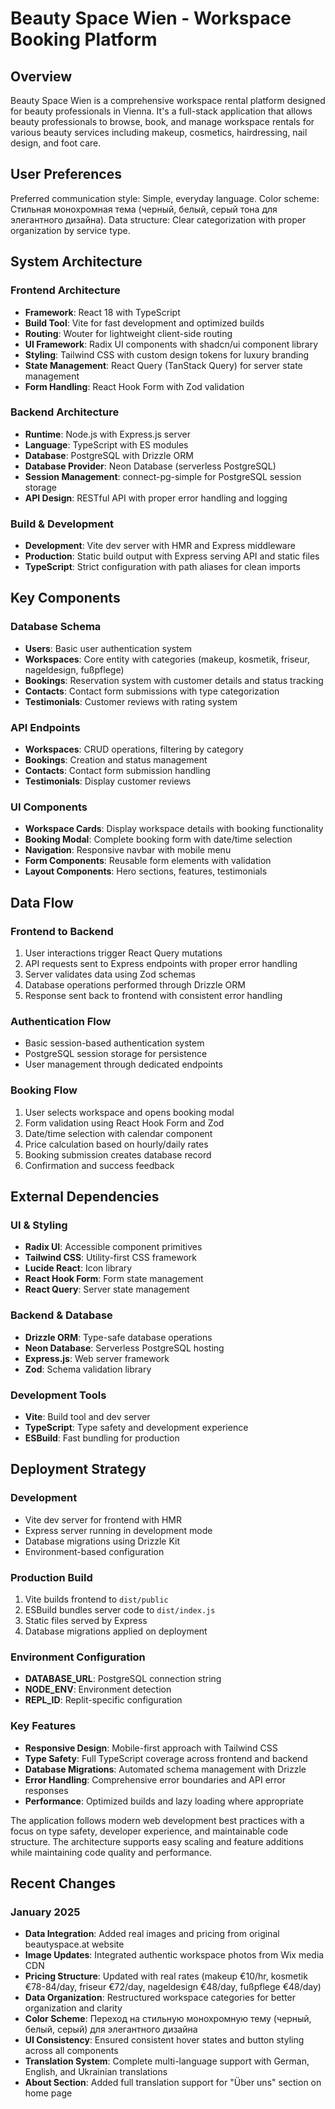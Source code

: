 # Beauty Space Wien - Workspace Booking Platform

## Overview

Beauty Space Wien is a comprehensive workspace rental platform designed for beauty professionals in Vienna. It's a full-stack application that allows beauty professionals to browse, book, and manage workspace rentals for various beauty services including makeup, cosmetics, hairdressing, nail design, and foot care.

## User Preferences

Preferred communication style: Simple, everyday language.
Color scheme: Стильная монохромная тема (черный, белый, серый тона для элегантного дизайна).
Data structure: Clear categorization with proper organization by service type.

## System Architecture

### Frontend Architecture
- **Framework**: React 18 with TypeScript
- **Build Tool**: Vite for fast development and optimized builds
- **Routing**: Wouter for lightweight client-side routing
- **UI Framework**: Radix UI components with shadcn/ui component library
- **Styling**: Tailwind CSS with custom design tokens for luxury branding
- **State Management**: React Query (TanStack Query) for server state management
- **Form Handling**: React Hook Form with Zod validation

### Backend Architecture
- **Runtime**: Node.js with Express.js server
- **Language**: TypeScript with ES modules
- **Database**: PostgreSQL with Drizzle ORM
- **Database Provider**: Neon Database (serverless PostgreSQL)
- **Session Management**: connect-pg-simple for PostgreSQL session storage
- **API Design**: RESTful API with proper error handling and logging

### Build & Development
- **Development**: Vite dev server with HMR and Express middleware
- **Production**: Static build output with Express serving API and static files
- **TypeScript**: Strict configuration with path aliases for clean imports

## Key Components

### Database Schema
- **Users**: Basic user authentication system
- **Workspaces**: Core entity with categories (makeup, kosmetik, friseur, nageldesign, fußpflege)
- **Bookings**: Reservation system with customer details and status tracking
- **Contacts**: Contact form submissions with type categorization
- **Testimonials**: Customer reviews with rating system

### API Endpoints
- **Workspaces**: CRUD operations, filtering by category
- **Bookings**: Creation and status management
- **Contacts**: Contact form submission handling
- **Testimonials**: Display customer reviews

### UI Components
- **Workspace Cards**: Display workspace details with booking functionality
- **Booking Modal**: Complete booking form with date/time selection
- **Navigation**: Responsive navbar with mobile menu
- **Form Components**: Reusable form elements with validation
- **Layout Components**: Hero sections, features, testimonials

## Data Flow

### Frontend to Backend
1. User interactions trigger React Query mutations
2. API requests sent to Express endpoints with proper error handling
3. Server validates data using Zod schemas
4. Database operations performed through Drizzle ORM
5. Response sent back to frontend with consistent error handling

### Authentication Flow
- Basic session-based authentication system
- PostgreSQL session storage for persistence
- User management through dedicated endpoints

### Booking Flow
1. User selects workspace and opens booking modal
2. Form validation using React Hook Form and Zod
3. Date/time selection with calendar component
4. Price calculation based on hourly/daily rates
5. Booking submission creates database record
6. Confirmation and success feedback

## External Dependencies

### UI & Styling
- **Radix UI**: Accessible component primitives
- **Tailwind CSS**: Utility-first CSS framework
- **Lucide React**: Icon library
- **React Hook Form**: Form state management
- **React Query**: Server state management

### Backend & Database
- **Drizzle ORM**: Type-safe database operations
- **Neon Database**: Serverless PostgreSQL hosting
- **Express.js**: Web server framework
- **Zod**: Schema validation library

### Development Tools
- **Vite**: Build tool and dev server
- **TypeScript**: Type safety and development experience
- **ESBuild**: Fast bundling for production

## Deployment Strategy

### Development
- Vite dev server for frontend with HMR
- Express server running in development mode
- Database migrations using Drizzle Kit
- Environment-based configuration

### Production Build
1. Vite builds frontend to `dist/public`
2. ESBuild bundles server code to `dist/index.js`
3. Static files served by Express
4. Database migrations applied on deployment

### Environment Configuration
- **DATABASE_URL**: PostgreSQL connection string
- **NODE_ENV**: Environment detection
- **REPL_ID**: Replit-specific configuration

### Key Features
- **Responsive Design**: Mobile-first approach with Tailwind CSS
- **Type Safety**: Full TypeScript coverage across frontend and backend
- **Database Migrations**: Automated schema management with Drizzle
- **Error Handling**: Comprehensive error boundaries and API error responses
- **Performance**: Optimized builds and lazy loading where appropriate

The application follows modern web development best practices with a focus on type safety, developer experience, and maintainable code structure. The architecture supports easy scaling and feature additions while maintaining code quality and performance.

## Recent Changes

### January 2025
- **Data Integration**: Added real images and pricing from original beautyspace.at website
- **Image Updates**: Integrated authentic workspace photos from Wix media CDN
- **Pricing Structure**: Updated with real rates (makeup €10/hr, kosmetik €78-84/day, friseur €72/day, nageldesign €48/day, fußpflege €48/day)
- **Data Organization**: Restructured workspace categories for better organization and clarity
- **Color Scheme**: Переход на стильную монохромную тему (черный, белый, серый) для элегантного дизайна
- **UI Consistency**: Ensured consistent hover states and button styling across all components
- **Translation System**: Complete multi-language support with German, English, and Ukrainian translations
- **About Section**: Added full translation support for "Über uns" section on home page